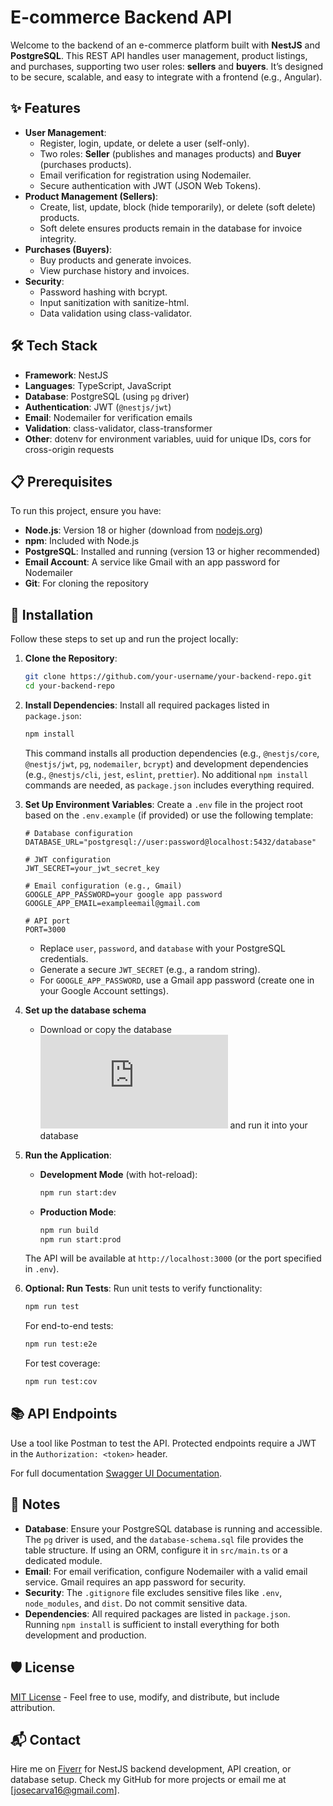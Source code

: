 # E-commerce Backend API

Welcome to the backend of an e-commerce platform built with **NestJS** and **PostgreSQL**. This REST API handles user management, product listings, and purchases, supporting two user roles: **sellers** and **buyers**. It’s designed to be secure, scalable, and easy to integrate with a frontend (e.g., Angular).

## ✨ Features

- **User Management**:
  - Register, login, update, or delete a user (self-only).
  - Two roles: **Seller** (publishes and manages products) and **Buyer** (purchases products).
  - Email verification for registration using Nodemailer.
  - Secure authentication with JWT (JSON Web Tokens).
- **Product Management (Sellers)**:
  - Create, list, update, block (hide temporarily), or delete (soft delete) products.
  - Soft delete ensures products remain in the database for invoice integrity.
- **Purchases (Buyers)**:
  - Buy products and generate invoices.
  - View purchase history and invoices.
- **Security**:
  - Password hashing with bcrypt.
  - Input sanitization with sanitize-html.
  - Data validation using class-validator.

## 🛠️ Tech Stack

- **Framework**: NestJS
- **Languages**: TypeScript, JavaScript
- **Database**: PostgreSQL (using `pg` driver)
- **Authentication**: JWT (`@nestjs/jwt`)
- **Email**: Nodemailer for verification emails
- **Validation**: class-validator, class-transformer
- **Other**: dotenv for environment variables, uuid for unique IDs, cors for cross-origin requests

## 📋 Prerequisites

To run this project, ensure you have:
- **Node.js**: Version 18 or higher (download from [nodejs.org](https://nodejs.org))
- **npm**: Included with Node.js
- **PostgreSQL**: Installed and running (version 13 or higher recommended)
- **Email Account**: A service like Gmail with an app password for Nodemailer
- **Git**: For cloning the repository

## 🚀 Installation

Follow these steps to set up and run the project locally:

1. **Clone the Repository**:
   ```bash
   git clone https://github.com/your-username/your-backend-repo.git
   cd your-backend-repo
   ```

2. **Install Dependencies**:
   Install all required packages listed in `package.json`:
   ```bash
   npm install
   ```
   This command installs all production dependencies (e.g., `@nestjs/core`, `@nestjs/jwt`, `pg`, `nodemailer`, `bcrypt`) and development dependencies (e.g., `@nestjs/cli`, `jest`, `eslint`, `prettier`). No additional `npm install` commands are needed, as `package.json` includes everything required.

3. **Set Up Environment Variables**:
   Create a `.env` file in the project root based on the `.env.example` (if provided) or use the following template:
   ```plaintext
   # Database configuration
   DATABASE_URL="postgresql://user:password@localhost:5432/database"

   # JWT configuration
   JWT_SECRET=your_jwt_secret_key

   # Email configuration (e.g., Gmail)
   GOOGLE_APP_PASSWORD=your google app password
   GOOGLE_APP_EMAIL=exampleemail@gmail.com

   # API port
   PORT=3000
   ```
   - Replace `user`, `password`, and `database` with your PostgreSQL credentials.
   - Generate a secure `JWT_SECRET` (e.g., a random string).
   - For `GOOGLE_APP_PASSWORD`, use a Gmail app password (create one in your Google Account settings).

4. **Set up the database schema**
   -  Download or copy the database ![Schema](https://raw.githubusercontent.com/XstremiscX/TechnovaBackend/refs/heads/main/database-schema.sql) and run it   into your database

5. **Run the Application**:
   - **Development Mode** (with hot-reload):
     ```bash
     npm run start:dev
     ```
   - **Production Mode**:
     ```bash
     npm run build
     npm run start:prod
     ```
   The API will be available at `http://localhost:3000` (or the port specified in `.env`).

6. **Optional: Run Tests**:
   Run unit tests to verify functionality:
   ```bash
   npm run test
   ```
   For end-to-end tests:
   ```bash
   npm run test:e2e
   ```
   For test coverage:
   ```bash
   npm run test:cov
   ```

## 📚 API Endpoints

Use a tool like Postman to test the API. Protected endpoints require a JWT in the `Authorization: <token>` header.

For full documentation [Swagger UI Documentation](https://petstore.swagger.io/?url=https://raw.githubusercontent.com/XstremiscX/TechnovaBackend/refs/heads/main/user-management-api/docs/openapi.json).

## 📝 Notes

- **Database**: Ensure your PostgreSQL database is running and accessible. The `pg` driver is used, and the `database-schema.sql` file provides the table structure. If using an ORM, configure it in `src/main.ts` or a dedicated module.
- **Email**: For email verification, configure Nodemailer with a valid email service. Gmail requires an app password for security.
- **Security**: The `.gitignore` file excludes sensitive files like `.env`, `node_modules`, and `dist`. Do not commit sensitive data.
- **Dependencies**: All required packages are listed in `package.json`. Running `npm install` is sufficient to install everything for both development and production.

## 🛡️ License

[MIT License](LICENSE) - Feel free to use, modify, and distribute, but include attribution.

## 📬 Contact

Hire me on [Fiverr](https://www.fiverr.com/users/jose_gallego_ca) for NestJS backend development, API creation, or database setup. Check my GitHub for more projects or email me at [josecarva16@gmail.com].
